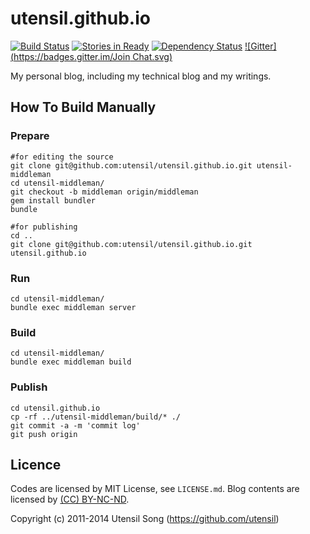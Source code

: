utensil.github.io
=====================

[![Build Status](https://travis-ci.org/utensil/utensil.github.io.png?branch=middleman)](https://travis-ci.org/utensil/utensil.github.io) [![Stories in Ready](https://badge.waffle.io/utensil/utensil.github.io.png?label=ready&title=Ready)](http://waffle.io/utensil/utensil.github.io) [![Dependency Status](https://www.versioneye.com/user/projects/56ff5b0afcd19a004543f763/badge.svg?style=flat)](https://www.versioneye.com/user/projects/56ff5b0afcd19a004543f763) [![Gitter](https://badges.gitter.im/Join Chat.svg)](https://gitter.im/utensil/utensil.github.io?utm_source=badge&utm_medium=badge&utm_campaign=pr-badge&utm_content=badge)

My personal blog, including my technical blog and my writings.

How To Build Manually
------------------------

### Prepare

```
#for editing the source
git clone git@github.com:utensil/utensil.github.io.git utensil-middleman
cd utensil-middleman/
git checkout -b middleman origin/middleman
gem install bundler
bundle

#for publishing
cd ..
git clone git@github.com:utensil/utensil.github.io.git utensil.github.io
```
### Run

```
cd utensil-middleman/
bundle exec middleman server
```

### Build

```
cd utensil-middleman/
bundle exec middleman build
```

### Publish

```
cd utensil.github.io
cp -rf ../utensil-middleman/build/* ./
git commit -a -m 'commit log'
git push origin
```

Licence
--------

Codes are licensed by MIT License, see `LICENSE.md`. Blog contents are licensed by [(CC) BY-NC-ND](http://creativecommons.org/licenses/by-nc-nd/3.0/).

Copyright (c) 2011-2014 Utensil Song (https://github.com/utensil)
